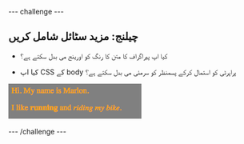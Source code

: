 \--- challenge \---

## چیلنج: مزید سٹائل شامل کریں

+ کیا اپ پیراگراف کا متن کا رنگ کو اورینج می بدل سکتے ہے؟

+ کیا اپ CSS کے body پراپرٹی کو استمال کرکے پسمنظر کو سرمئی می بدل سکتے ہے؟

![سکرین شاٹ](images/birthday-more-style.png)

\--- /challenge \---